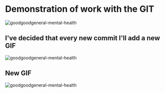 # Demonstration of work with the GIT


![goodgoodgeneral-mental-health](https://media.giphy.com/media/llarwdtFqG63IlqUR1/giphy.gif)

## I've decided that every new commit I'll add a new GIF

![goodgoodgeneral-mental-health](https://media.giphy.com/media/YOvOkaS5ZKfimDIgwJ/giphy.gif)

## New GIF 
![goodgoodgeneral-mental-health](https://media.giphy.com/media/L2Fg6q65QKqchwTxDF/giphy.gif)
